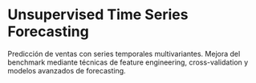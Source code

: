 # Unsupervised Time Series Forecasting

Predicción de ventas con series temporales multivariantes. Mejora del benchmark mediante técnicas de feature engineering, cross-validation y modelos avanzados de forecasting.
